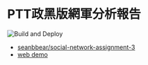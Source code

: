 # PTT政黑版網軍分析報告
![Build and Deploy](https://github.com/p208p2002/ptt-HatePolitics-analyze/workflows/Build%20and%20Deploy/badge.svg?branch=master)
- [seanbbear/social-network-assignment-3](https://github.com/seanbbear/social-network-assignment-3)
- [web demo](https://p208p2002.github.io/ptt-HatePolitics-analyze)

